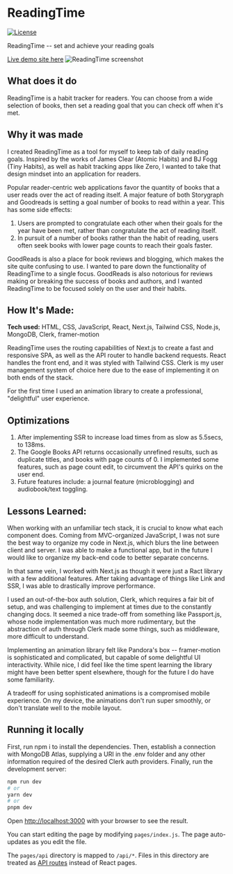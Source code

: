 # ReadingTime

[![License](https://img.shields.io/badge/license-MIT-blue.svg)](LICENSE)

ReadingTime -- set and achieve your reading goals

[Live demo site here](https://readingtime-nextjs.vercel.app/)
![ReadingTime screenshot](https://i.ibb.co/54PKMHk/Screen-Shot-2023-10-06-at-1-10-57-PM.png)

## What does it do

ReadingTime is a habit tracker for readers. You can choose from a wide selection of books, then set a reading goal that you can check off when it's met. 

## Why it was made

I created ReadingTime as a tool for myself to keep tab of daily reading goals. Inspired by the works of James Clear (Atomic Habits) and BJ Fogg (Tiny Habits), as well as habit tracking apps like Zero, I wanted to take that design mindset into an application for readers.

Popular reader-centric web applications favor the quantity of books that a user reads over the act of reading itself. A major feature of both Storygraph and Goodreads is setting a goal number of books to read within a year. This has some side effects:

1. Users are prompted to congratulate each other when their goals for the year have been met, rather than congratulate the act of reading itself.
2. In pursuit of a number of books rather than the habit of reading, users often seek books with lower page counts to reach their goals faster.

GoodReads is also a place for book reviews and blogging, which makes the site quite confusing to use. I wanted to pare down the functionality of ReadingTime to a single focus. GoodReads is also notorious for reviews making or breaking the success of books and authors, and I wanted ReadingTime to be focused solely on the user and their habits.

## How It's Made:

**Tech used:** HTML, CSS, JavaScript, React, Next.js, Tailwind CSS, Node.js, MongoDB, Clerk, framer-motion

ReadingTime uses the routing capabilities of Next.js to create a fast and responsive SPA, as well as the API router to handle backend requests. React handles the front end, and it was styled with Tailwind CSS. Clerk is my user management system of choice here due to the ease of implementing it on both ends of the stack.

For the first time I used an animation library to create a professional, "delightful" user experience.

## Optimizations

1. After implementing SSR to increase load times from as slow as 5.5secs, to 138ms.
2. The Google Books API returns occasionally unrefined results, such as duplicate titles, and books with page counts of 0. I implemented some features, such as page count edit, to circumvent the API's quirks on the user end.
3. Future features include: a journal feature (microblogging) and audiobook/text toggling.

## Lessons Learned:

When working with an unfamiliar tech stack, it is crucial to know what each component does. Coming from MVC-organized JavaScript, I was not sure the best way to organize my code in Next.js, which blurs the line between client and server. I was able to make a functional app, but in the future I would like to organize my back-end code to better separate concerns. 

In that same vein, I worked with Next.js as though it were just a Ract library with a few additional features. After taking advantage of things like Link and SSR, I was able to drastically improve performance. 

I used an out-of-the-box auth solution, Clerk, which requires a fair bit of setup, and was challenging to implement at times due to the constantly changing docs. It seemed a nice trade-off from something like Passport.js, whose node implementation was much more rudimentary, but the abstraction of auth through Clerk made some things, such as middleware, more difficult to understand. 

Implementing an animation library felt like Pandora's box -- framer-motion is sophisticated and complicated, but capable of some delightful UI interactivity. While nice, I did feel like the time spent learning the library might have been better spent elsewhere, though for the future I do have some familiarity. 

A tradeoff for using sophisticated animations is a compromised mobile experience. On my device, the animations don't run super smoothly, or don't translate well to the mobile layout.

## Running it locally

First, run npm i to install the dependencies. Then, establish a connection with MongoDB Atlas, supplying a URI in the .env folder and any other information required of the desired Clerk auth providers. Finally, run the development server:

```bash
npm run dev
# or
yarn dev
# or
pnpm dev
```

Open [http://localhost:3000](http://localhost:3000) with your browser to see the result.

You can start editing the page by modifying `pages/index.js`. The page auto-updates as you edit the file.

The `pages/api` directory is mapped to `/api/*`. Files in this directory are treated as [API routes](https://nextjs.org/docs/api-routes/introduction) instead of React pages.
